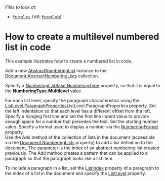 <!-- default file list -->
*Files to look at*:

* [Form1.cs](./CS/NumberedListExample/Form1.cs) (VB: [Form1.vb](./VB/NumberedListExample/Form1.vb))
<!-- default file list end -->
# How to create a multilevel numbered list in code


<p>This example illustrates how to create a numbered list in code.</p><p>Add a new <a href="http://documentation.devexpress.com/CoreLibraries/clsDevExpressXtraRichEditAPINativeAbstractNumberingListtopic.aspx"><u>AbstractNumberingList</u></a>  instance to the <a href="http://documentation.devexpress.com/CoreLibraries/DevExpressXtraRichEditAPINativeDocument_AbstractNumberingListstopic.aspx"><u>Document.AbstractNumberingLists</u></a> collection.</p><p>Specify a <a href="http://documentation.devexpress.com/CoreLibraries/DevExpressXtraRichEditAPINativeNumberingListBase_NumberingTypetopic.aspx"><u>NumberingListBase.NumberingType</u></a> property, so that it is equal to the <strong>NumberingType.Multilevel</strong> value. </p><p>For each list level, specify the paragraph characteristics using the <a href="http://documentation.devexpress.com/CoreLibraries/DevExpressXtraRichEditAPINativeListLevel_ParagraphPropertiestopic.aspx"><u>ListLevel.ParagraphProperties</u></a>ListLevel.ParagraphProperties property. Set the left indentation so that each level has a different offset from the left. Specify a hanging first line and set the first line indent value to provide enough space for a number that precedes the text. Set the starting number value. Specify a format used to display a number via the <a href="http://documentation.devexpress.com/CoreLibraries/DevExpressXtraRichEditAPINativeListLevelProperties_NumberingFormattopic.aspx"><u>NumberingFormat</u></a> property.<br />
Use the Add method of the collection of lists in the document (accessible via the <a href="http://documentation.devexpress.com/CoreLibraries/DevExpressXtraRichEditAPINativeDocument_NumberingListstopic.aspx"><u>Document.NumberingLists</u></a> property) to add a list definition to the document. The parameter is the index of an abstract numbering list created previously. The Add method creates a pattern that can be applied to a paragraph so that the paragraph looks like a list item. </p><p>To include a paragraph in a list, set the <a href="http://documentation.devexpress.com/#CoreLibraries/DevExpressXtraRichEditAPINativeParagraph_ListIndextopic"><u>ListIndex</u></a> property of a paragraph to the index of a list in the document and specify the <a href="http://documentation.devexpress.com/#CoreLibraries/DevExpressXtraRichEditAPINativeParagraph_ListLeveltopic"><u>ListLevel</u></a> property. </p>

<br/>



